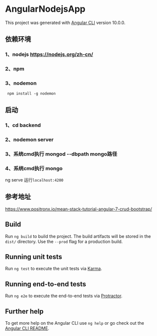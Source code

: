 # AngularNodejsApp

This project was generated with [Angular CLI](https://github.com/angular/angular-cli) version 10.0.0.
## 依赖环境
  ### 1、nodejs https://nodejs.org/zh-cn/
  ### 2、npm
  ### 3、nodemon
     npm install -g nodemon

## 启动
  ### 1、cd backend
  ### 2、nodemon server
  ### 3、系统cmd执行 mongod --dbpath  mongo路径
  ### 4、系统cmd执行 mongo

  ng serve 运行`localhost:4200`
## 参考地址
  https://www.positronx.io/mean-stack-tutorial-angular-7-crud-bootstrap/
## Build

Run `ng build` to build the project. The build artifacts will be stored in the `dist/` directory. Use the `--prod` flag for a production build.

## Running unit tests

Run `ng test` to execute the unit tests via [Karma](https://karma-runner.github.io).

## Running end-to-end tests

Run `ng e2e` to execute the end-to-end tests via [Protractor](http://www.protractortest.org/).

## Further help

To get more help on the Angular CLI use `ng help` or go check out the [Angular CLI README](https://github.com/angular/angular-cli/blob/master/README.md).
